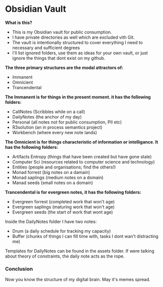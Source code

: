 # Obsidian Vault

**What is this?**
- This is my Obsidian vault for public consumption. 
- I have private directories as well which are excluded vith Git.
- The vault is intentionally structured to cover everything I need to necessary and sufficient degrees
- I'll list ignored folders, use them as ideas for your own vault, or just ignore the things that dont exist on my github.

**The three primary structures are the modal attractors of:**
- Immanent
- Omnicient
- Trancendental

**The Immanent is for things in the present moment. it has the following folders:**
- CallNotes (Scribbles while on a call)
- DailyNotes (the anchor of my day)
- Personal (all notes not for public consumption, PII etc)
- R3solution (an in process semantics project)
- Workbench (where every new note lands)

**The Omnicient is for things characteristic of information or intelligance. It has the following folders:**
- Artifacts Entropy (things that have been created but have gone stale)
- Computer Sci (resources related to computer science and technology)
- Entities (people and organisations; find the others!)
- Monad forrest (big notes on a damain)
- Monad saplings (medium notes on a domain)
- Manad seeds (small notes on a domain)

**Trancendental is for evergreen notes, it has the following folders:**
- Evergreen forrest (completed work that won't age)
- Evergreen saplings (maturing work that won't age)
- Evergreen seeds (the start of work that wont age)

Inside the DailyNotes folder I have two notes: 
- Drum (a daily schedule for tracking my capacity)
- Buffer (chunks of things I can fill time with, tasks I dont wan't distracting me)

Templates for DailyNotes can be found in the assets folder. If were talking about theory of constraints, the daily note acts as the rope.

### Conclusion
Now you know the structure of my digital brain. May it's memes spread. 
